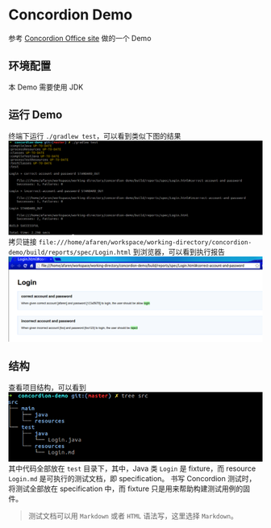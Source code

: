# Concordion Demo

参考 [Concordion Office site](http://concordion.org/) 做的一个 Demo

## 环境配置 
本 Demo 需要使用 JDK 

## 运行 Demo

终端下运行 `./gradlew test`，可以看到类似下图的结果  
![运行结果](./result/concordion-demo-execute-result.png)  
拷贝链接 `file:///home/afaren/workspace/working-directory/concordion-demo/build/reports/spec/Login.html` 到浏览器，可以看到执行报告
![执行报告](./result/concordion-demo-browser-report.png)

## 结构
查看项目结构，可以看到
![项目结构](./result/concordion-demo-project-structure.png)
其中代码全部放在 `test` 目录下，其中，Java 类 `Login` 是 fixture，而 resource `Login.md` 是可执行的测试文档，即 specification。
书写 Concordion 测试时，将测试全部放在 specification 中，而 fixture 只是用来帮助构建测试用例的固件。

> 测试文档可以用 `Markdown` 或者 `HTML` 语法写，这里选择 `Markdown`。


